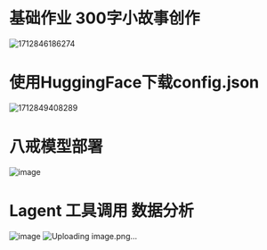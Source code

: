 # 基础作业 300字小故事创作

![1712846186274](https://github.com/noirblack/InternLM2/assets/9305115/4b56787b-c14c-4589-a13e-d9a24dbde74e)

# 使用HuggingFace下载config.json
![1712849408289](https://github.com/noirblack/InternLM2/assets/9305115/e87efcd4-3f66-4cc5-bc9f-4776b8974033)

# 八戒模型部署
![image](https://github.com/noirblack/InternLM2/assets/9305115/7840dc09-1269-4dda-9fae-b2bac64588ac)

# Lagent 工具调用 数据分析
![image](https://github.com/noirblack/InternLM2/assets/9305115/05e2458b-27fe-473f-ad05-309c60c6f578)
![Uploading image.png…]()


